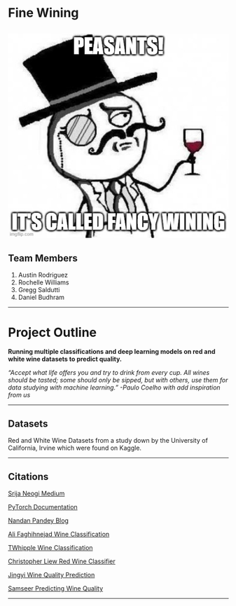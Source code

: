 # Fine Wining
![fancy](Images/fancy.jpg)
---
## Team Members
 1. Austin Rodriguez
 2. Rochelle Williams
 3. Gregg Saldutti
 4. Daniel Budhram

--- 
# Project Outline
**Running multiple classifications and deep learning models on red and white wine datasets to predict quality.**

*“Accept what life offers you and try to drink from every cup. All wines should be tasted; some should only be sipped, but with others, use them for data studying with machine learning.” -Paulo Coelho with add inspiration from us*

---
## Datasets
Red and White Wine Datasets from a study down by the University of California, Irvine which were found on Kaggle. 

---
## Citations
[Srija Neogi Medium](https://medium.com/@srijaneogi31/predict-your-wine-quality-using-deep-learning-with-pytorch-424d736f0880)

[PyTorch Documentation](https://pytorch.org/docs/stable/index.html)

[Nandan Pandey Blog](https://blog.jovian.ai/get-best-quality-red-wine-using-pytorch-and-ml-1ab2fa554bcf)

[Ali Faghihnejad Wine Classification](https://towardsdatascience.com/wine-data-set-a-classification-problem-983efb3676c9)

[TWhipple Wine Classification](https://github.com/twhipple/Wine_Classification/blob/master/Wine_Quality_Notebook.ipynb)

[Christopher Liew Red Wine Classifier](https://github.com/ChristopherLiew/Building-A-Generalisable-Red-Wine-Quality-Classifier)

[Jingyi Wine Quality Prediction](https://github.com/Jingyi0321/Wine-Quality-Prediction-Project-Classification-Models/blob/main/ML_project.ipynb)

[Samseer Predicting Wine Quality](https://github.com/Sameersri236/Predicting-wine-quality/blob/main/MiniProject(wine%20quality).ipynb)

---






